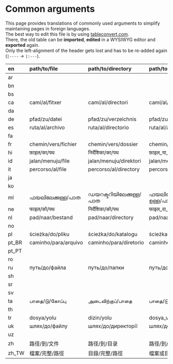 # Common arguments

This page provides translations of commonly used arguments to simplify maintaining pages in foreign languages.  
The best way to edit this file is by using [tableconvert.com](https://tableconvert.com/).  
There, the old table can be **imported**, **edited** in a WYSIWYG editor and **exported** again.  
Only the left-alignment of the header gets lost and has to be re-added again (`|----` → `|:---`).

| en    | path/to/file         | path/to/directory      | path/to/file_or_directory         | package   | username          |
|:------|:---------------------|:-----------------------|:----------------------------------|:----------|:------------------|
| ar    |                      |                        |                                   |           |                   |
| bn    |                      |                        |                                   |           |                   |
| bs    |                      |                        |                                   |           |                   |
| ca    | camí/al/fitxer       | camí/al/directori      | camí/al/fitxer_o_directori        | paquet    | nom_usuari        |
| da    |                      |                        |                                   |           |                   |
| de    | pfad/zu/datei        | pfad/zu/verzeichnis    | pfad/zu/datei_oder_verzeichnis    | paket     | benutzername      |
| es    | ruta/al/archivo      | ruta/al/directorio     | ruta/al/archivo_o_directorio      | paquete   |                   |
| fa    |                      |                        |                                   |           |                   |
| fr    | chemin/vers/fichier  | chemin/vers/dossier    | chemin/vers/fichier_ou_dossier    | paquet    | nom_d_utilisateur |
| hi    | फ़ाइल/का/पथ            | निर्देशिका/का/पथ            | फ़ाइल_या_निर्देशिका/का/पथ                 | पैकेज      | उपयोगकर्ता-नाम         |
| id    | jalan/menuju/file    | jalan/menuju/direktori | jalan/menuju/file_atau_direktori  | paket     | nama_pengguna     |
| it    | percorso/al/file     | percorso/al/directory  | percorso/al/file_o_directory      | pacchetto |                   |
| ja    |                      |                        |                                   |           |                   |
| ko    |                      |                        |                                   |           |                   |
| ml    |ഫയലിലേക്കുള്ള/പാത            |ഡയറക്ടറിയിലേക്കുള്ള/പാത          |ഫയലിലേക്കോ_ഡയറക്ടറിയിലേക്കോ/ഉള്ള/പാത         |പാക്കേജ്      |ഉപയോക്തൃനാമം         |
| ne    | फाइल/को/पथ            | निर्देशिका/को/पथ            | फाइल_वा_निर्देशिका/को/पथ                 | प्याकेज      | प्रयोगकर्ता_नाम        |
| nl    | pad/naar/bestand     | pad/naar/directory     | pad/naar/bestand_of_directory     |           |                   |
| no    |                      |                        |                                   |           |                   |
| pl    | ścieżka/do/pliku     | ścieżka/do/katalogu    | ścieżka/do/pliku_lub_katalogu     | pakiet    | nazwa_użytkownika |
| pt_BR | caminho/para/arquivo | caminho/para/diretorio | caminho/para/arquivo_ou_diretorio | pacote    |                   |
| pt_PT |                      |                        |                                   |           |                   |
| ro    |                      |                        |                                   |           |                   |
| ru    | путь/до/файла        | путь/до/папки          | путь/до/файла_или_папки           |           |                   |
| sh    |                      |                        |                                   |           |                   |
| sr    |                      |                        |                                   |           |                   |
| sv    |                      |                        |                                   |           |                   |
| ta    |பாதை/டு/கோப்பு    |அடைவிற்குப்/பாதை   |பாதை/டு/கோப்பு_அல்லது_அடைவு|நிரல்தொகுப்பு|பயனர்ப்பெயர் |
| th    |                      |                        |                                   |           |                   |
| tr    | dosya/yolu           | dizin/yolu             | dosya_veya_dizin/yolu             | paket     | kullanıcı_adı     |
| uk    | шлях/до/файлу        | шлях/до/директорії     | шлях/до/файлу_чи_директорії       | пакунок   | ім'я_користувача  |
| uz    |                      |                        |                                   |           |                   |
| zh    | 路径/到/文件         | 路径/到/目录           | 路径/到/文件或目录                | 包        | 用户名            |
| zh_TW | 檔案/完整/路徑       | 目錄/完整/路徑         | 檔案或目錄/完整/路徑              | 套件      | 使用者名稱        |
